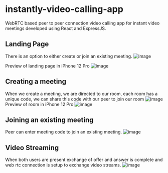# instantly-video-calling-app
WebRTC based peer to peer connection video calling app for instant video meetings developed using React and ExpressJS. 

## Landing Page
There is an option to either create or join an existing meeting.
![image](https://github.com/eissafaheem/instantly-video-calling-app/assets/68000460/2f68ce1c-46e6-42e5-9ff4-56f93c97d6cb)

Preview of landing page in iPhone 12 Pro
![image](https://github.com/eissafaheem/instantly-video-calling-app/assets/68000460/d06c2771-2cb4-427f-99e7-ab8819fb756c)

## Creating a meeting
When we create a meeting, we are directed to our room, each room has a unique code, we can share this code with our peer to join our room 
![image](https://github.com/eissafaheem/instantly-video-calling-app/assets/68000460/427340e9-2671-4255-9774-f32bfcab9894)
Preview of room in iPhone 12 Pro
![image](https://github.com/eissafaheem/instantly-video-calling-app/assets/68000460/2c4076af-7d2b-4a99-bd5f-4cf2cc45db9e)

## Joining an existing meeting
Peer can enter meeting code to join an existing meeting.
![image](https://github.com/eissafaheem/instantly-video-calling-app/assets/68000460/4ceb82a4-0230-431c-b142-34364180eddc)

## Video Streaming 
When both users are present exchange of offer and answer is complete and  web rtc connection is setup to exchange video streams.
![image](https://github.com/eissafaheem/instantly-video-calling-app/assets/68000460/ceadc146-fa57-47eb-91c0-3fa459e21f61)


